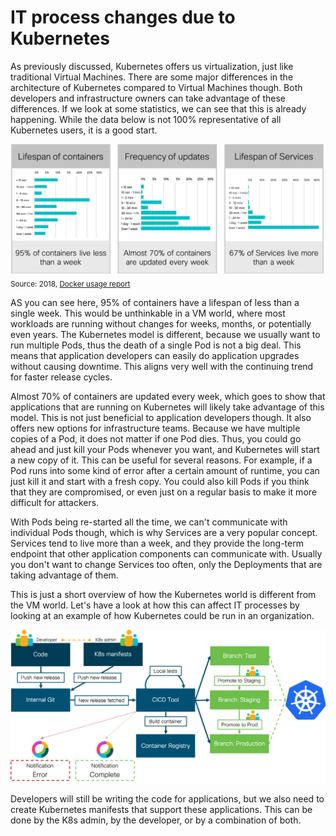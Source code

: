 # IT process changes due to Kubernetes

As previously discussed, Kubernetes offers us virtualization, just like traditional Virtual Machines. There are some major differences in the architecture of Kubernetes compared to Virtual Machines though. Both developers and infrastructure owners can take advantage of these differences. If we look at some statistics, we can see that this is already happening. While the data below is not 100% representative of all Kubernetes users, it is a good start.

![Application Lifecycle](img/lifecycle.png?raw=true "Application Lifecycle")
<sub>Source: 2018, [Docker usage report](https://sysdig.com/blog/2018-docker-usage-report/ "Docker usage report")</sub>

AS you can see here, 95% of containers have a lifespan of less than a single week. This would be unthinkable in a VM world, where most workloads are running without changes for weeks, months, or potentially even years. The Kubernetes model is different, because we usually want to run multiple Pods, thus the death of a single Pod is not a big deal. This means that application developers can easily do application upgrades without causing downtime. This aligns very well with the continuing trend for faster release cycles.

Almost 70% of containers are updated every week, which goes to show that applications that are running on Kubernetes will likely take advantage of this model. This is not just beneficial to application developers though. It also offers new options for infrastructure teams. Because we have multiple copies of a Pod, it does not matter if one Pod dies. Thus, you could go ahead and just kill your Pods whenever you want, and Kubernetes will start a new copy of it. This can be useful for several reasons. For example, if a Pod runs into some kind of error after a certain amount of runtime, you can just kill it and start with a fresh copy. You could also kill Pods if you think that they are compromised, or even just on a regular basis to make it more difficult for attackers.

With Pods being re-started all the time, we can't communicate with individual Pods though, which is why Services are a very popular concept. Services tend to live more than a week, and they provide the long-term endpoint that other application components can communicate with. Usually you don't want to change Services too often, only the Deployments that are taking advantage of them.

This is just a short overview of how the Kubernetes world is different from the VM world. Let's have a look at how this can affect IT processes by looking at an example of how Kubernetes could be run in an organization.

![K8s process](img/process.png?raw=true "K8s process")

Developers will still be writing the code for applications, but we also need to create Kubernetes manifests that support these applications. This can be done by the K8s admin, by the developer, or by a combination of both.
